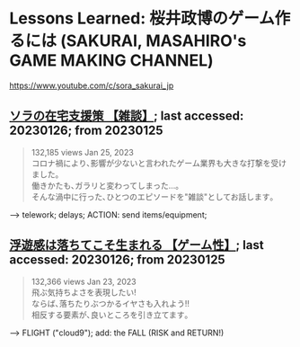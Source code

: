 # Lessons Learned: 桜井政博のゲーム作るには (SAKURAI, MASAHIRO's GAME MAKING CHANNEL)

https://www.youtube.com/c/sora_sakurai_jp

## [ソラの在宅支援策 【雑談】](https://www.youtube.com/watch?v=BL05AAkCN4s); last accessed: 20230126; from 20230125

> 132,185 views  Jan 25, 2023<br/>
> コロナ禍により､影響が少ないと言われたゲーム業界も大きな打撃を受けました｡<br/>
> 働きかたも､ガラリと変わってしまった…｡<br/>
> そんな渦中に行った､ひとつのエピソードを"雑談"としてお話します｡

--> telework; delays; ACTION: send items/equipment;

## [浮遊感は落ちてこそ生まれる 【ゲーム性】](https://www.youtube.com/watch?v=Ytkw1TqFgtQ); last accessed: 20230126; from 20230125

> 132,366 views  Jan 23, 2023<br/>
> 飛ぶ気持ちよさを表現したい!<br/>
> ならば､落ちたりぶつかるイヤさも入れよう!!<br/>
> 相反する要素が､良いところを引き立てます｡

--> FLIGHT ("cloud9"); add: the FALL (RISK and RETURN!)

